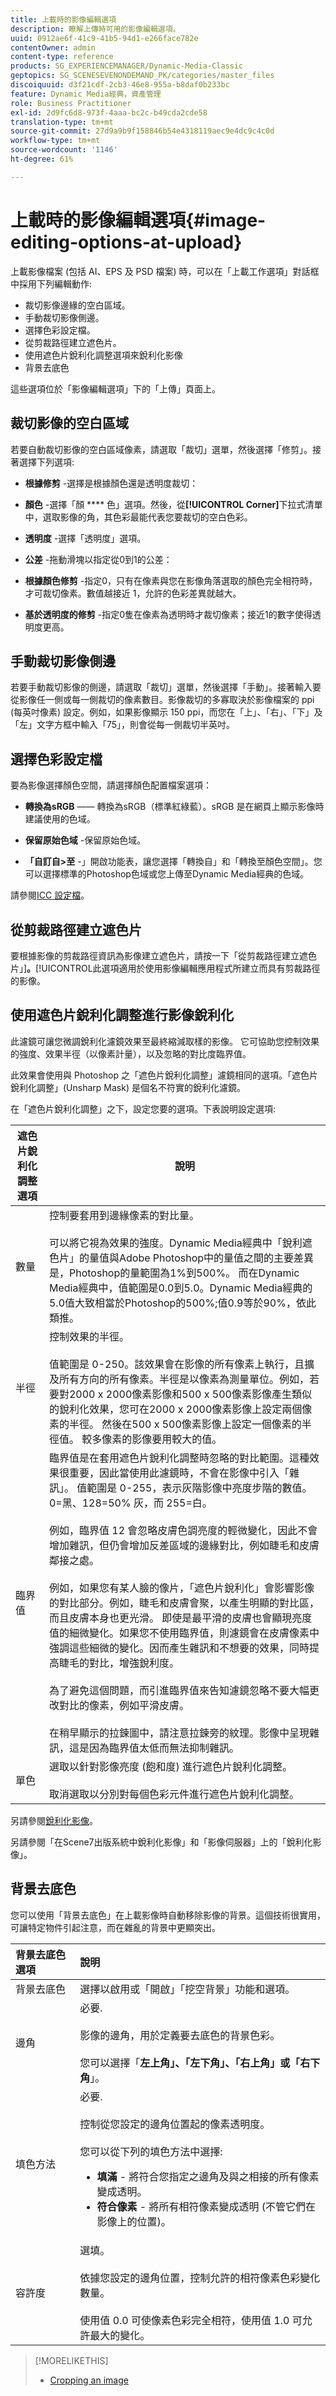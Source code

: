 ```yaml
---
title: 上載時的影像編輯選項
description: 瞭解上傳時可用的影像編輯選項。
uuid: 0912ae6f-41c9-41b5-94d1-e266face782e
contentOwner: admin
content-type: reference
products: SG_EXPERIENCEMANAGER/Dynamic-Media-Classic
geptopics: SG_SCENESEVENONDEMAND_PK/categories/master_files
discoiquuid: d3f21cdf-2cb3-46e8-955a-b8daf0b233bc
feature: Dynamic Media經典，資產管理
role: Business Practitioner
exl-id: 2d9fc6d8-973f-4aaa-bc2c-b49cda2cde58
translation-type: tm+mt
source-git-commit: 27d9a9b9f158846b54e4318119aec9e4dc9c4c0d
workflow-type: tm+mt
source-wordcount: '1146'
ht-degree: 61%

---
```


# 上載時的影像編輯選項{#image-editing-options-at-upload}

上載影像檔案 (包括 AI、EPS 及 PSD 檔案) 時，可以在「上載工作選項」對話框中採用下列編輯動作:

* 裁切影像邊緣的空白區域。
* 手動裁切影像側邊。
* 選擇色彩設定檔。
* 從剪裁路徑建立遮色片。
* 使用遮色片銳利化調整選項來銳利化影像
* 背景去底色

這些選項位於「影像編輯選項」下的「上傳」頁面上。

## 裁切影像的空白區域

若要自動裁切影像的空白區域像素，請選取「裁切」選單，然後選擇「修剪」。接著選擇下列選項:

* **根據修剪** -選擇是根據顏色還是透明度裁切：

* **顏色** -選擇「顏 **** 色」選項。然後，從&#x200B;**[!UICONTROL Corner]**&#x200B;下拉式清單中，選取影像的角，其色彩最能代表您要裁切的空白色彩。

* **透明度** -選擇「透明度」選項。

* **公差** -拖動滑塊以指定從0到1的公差：

* **根據顏色修剪** -指定0，只有在像素與您在影像角落選取的顏色完全相符時，才可裁切像素。數值越接近 1，允許的色彩差異就越大。

* **基於透明度的修剪** -指定0隻在像素為透明時才裁切像素；接近1的數字使得透明度更高。

## 手動裁切影像側邊

若要手動裁切影像的側邊，請選取「裁切」選單，然後選擇「手動」。接著輸入要從影像任一側或每一側裁切的像素數目。影像裁切的多寡取決於影像檔案的 ppi (每英吋像素) 設定。例如，如果影像顯示 150 ppi，而您在「上」、「右」、「下」及「左」文字方框中輸入「75」，則會從每一側裁切半英吋。

## 選擇色彩設定檔

要為影像選擇顏色空間，請選擇顏色配置檔案選項：

* **轉換為sRGB**  —— 轉換為sRGB（標準紅綠藍）。sRGB 是在網頁上顯示影像時建議使用的色域。

* **保留原始色域** -保留原始色域。

* **「自訂自>至** -」開啟功能表，讓您選擇「轉換自」和「轉換至顏色空間」。您可以選擇標準的Photoshop色域或您上傳至Dynamic Media經典的色域。

請參閱[ICC 設定檔](icc-profiles.md#icc_profiles)。

## 從剪裁路徑建立遮色片

要根據影像的剪裁路徑資訊為影像建立遮色片，請按一下「從剪裁路徑建立遮色片」]**。**[!UICONTROL &#x200B;此選項適用於使用影像編輯應用程式所建立而具有剪裁路徑的影像。

## 使用遮色片銳利化調整進行影像銳利化

此濾鏡可讓您微調銳利化濾鏡效果至最終縮減取樣的影像。 它可協助您控制效果的強度、效果半徑（以像素計量），以及忽略的對比度臨界值。

此效果會使用與 Photoshop 之「遮色片銳利化調整」濾鏡相同的選項。「遮色片銳利化調整」(Unsharp Mask) 是個名不符實的銳利化濾鏡。

在「遮色片銳利化調整」之下，設定您要的選項。下表說明設定選項: 

| 遮色片銳利化調整選項 | 說明 |
|--- |--- |
| 數量 | 控制要套用到邊緣像素的對比量。<br><br>可以將它視為效果的強度。Dynamic Media經典中「銳利遮色片」的量值與Adobe Photoshop中的量值之間的主要差異是，Photoshop的量範圍為1%到500%。 而在Dynamic Media經典中，值範圍是0.0到5.0。Dynamic Media經典的5.0值大致相當於Photoshop的500%;值0.9等於90%，依此類推。 |
| 半徑 | 控制效果的半徑。<br><br>值範圍是 0-250。該效果會在影像的所有像素上執行，且擴及所有方向的所有像素。半徑是以像素為測量單位。例如，若要對2000 x 2000像素影像和500 x 500像素影像產生類似的銳利化效果，您可在2000 x 2000像素影像上設定兩個像素的半徑。 然後在500 x 500像素影像上設定一個像素的半徑值。 較多像素的影像要用較大的值。 |
| 臨界值 | 臨界值是在套用遮色片銳利化調整時忽略的對比範圍。這種效果很重要，因此當使用此濾鏡時，不會在影像中引入「雜訊」。 值範圍是 0-255，表示灰階影像中亮度步階的數值。0=黑、128=50% 灰，而 255=白。<br><br>例如，臨界值 12 會忽略皮膚色調亮度的輕微變化，因此不會增加雜訊，但仍會增加反差區域的邊緣對比，例如睫毛和皮膚鄰接之處。<br><br>例如，如果您有某人臉的像片，「遮色片銳利化」會影響影像的對比部分。例如，睫毛和皮膚會聚，以產生明顯的對比區，而且皮膚本身也更光滑。 即使是最平滑的皮膚也會顯現亮度值的細微變化。如果您不使用臨界值，則濾鏡會在皮膚像素中強調這些細微的變化。因而產生雜訊和不想要的效果，同時提高睫毛的對比，增強銳利度。<br><br>為了避免這個問題，而引進臨界值來告知濾鏡忽略不要大幅更改對比的像素，例如平滑皮膚。<br><br>在稍早顯示的拉鍊圖中，請注意拉鍊旁的紋理。影像中呈現雜訊，這是因為臨界值太低而無法抑制雜訊。 |
| 單色 | 選取以針對影像亮度 (飽和度) 進行遮色片銳利化調整。<br><br>取消選取以分別對每個色彩元件進行遮色片銳利化調整。 |

另請參閱[銳利化影像](sharpening-image.md#sharpening_an_image)。

另請參閱「在Scene7出版系統中銳利化影像」和「影像伺服器」上的「銳利化影像」。[](/help/assets/s7_sharpening_images.pdf)

## 背景去底色

您可以使用「背景去底色」在上載影像時自動移除影像的背景。這個技術很實用，可讓特定物件引起注意，而在雜亂的背景中更顯突出。

| 背景去底色選項 | 說明 |
|:--- |:--- |
| 背景去底色 | 選擇以啟用或「開啟」「挖空背景」功能和選項。 |
| 邊角 | 必要.<br><br>影像的邊角，用於定義要去底色的背景色彩。<br><br>您可以選擇「<b>左上角」、「左下角」、「右上角」或「右下角</b>」。 |
| 填色方法 | 必要. <br><br>控制從您設定的邊角位置起的像素透明度。<br><br>您可以從下列的填色方法中選擇:  <ul><li><b>填滿</b> - 將符合您指定之邊角及與之相接的所有像素變成透明。</li><li><b>符合像素</b> - 將所有相符像素變成透明 (不管它們在影像上的位置)。</li></ul> |
| 容許度 | 選填。<br><br>依據您設定的邊角位置，控制允許的相符像素色彩變化數量。<br><br>使用值 0.0 可使像素色彩完全相符，使用值 1.0 可允許最大的變化。 |

>[!MORELIKETHIS]
>
>* [Cropping an image](cropping-image.md#cropping_an_image)

